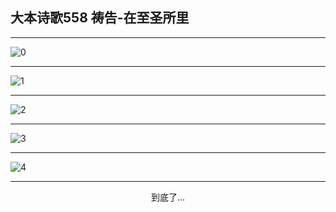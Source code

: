 
## 大本诗歌558 祷告-在至圣所里
        
<div id="aplayer0"></div>

---

<img alt="0" data-original="/data/d0558/0">

---

<img alt="1" data-original="/data/d0558/1">

---

<img alt="2" data-original="/data/d0558/2">

---

<img alt="3" data-original="/data/d0558/3">

---

<img alt="4" data-original="/data/d0558/4">

---

<p style="text-align: center">到底了...</p>

<script src="/js/dist-view.js"></script>

<script>
MAIN.id = 'd0558';
        
const ap0 = new APlayer({
    container: document.getElementById('aplayer0'),
    volume: 1,
    loop: 'none',
    preload: 'none',
    audio: [{
        name: '大本诗歌558.mp3',
        artist: '大本诗歌',
        url: 'https://res.wx.qq.com/voice/getvoice?mediaid=MzI0NTk3MDM5M18yMjQ3NDk0NTY4',
        cover: '/favicon'
    }]
});
</script>
